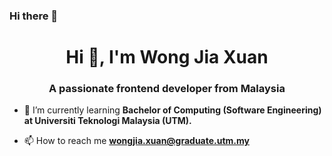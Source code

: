 ### Hi there 👋

<h1 align="center">Hi 👋, I'm Wong Jia Xuan</h1>
<h3 align="center">A passionate frontend developer from Malaysia</h3>

- 🌱 I’m currently learning **Bachelor of Computing (Software Engineering) at Universiti Teknologi Malaysia (UTM).**

- 📫 How to reach me **wongjia.xuan@graduate.utm.my**

<h3 align="left"></h3>
<p align="left">
</p>

